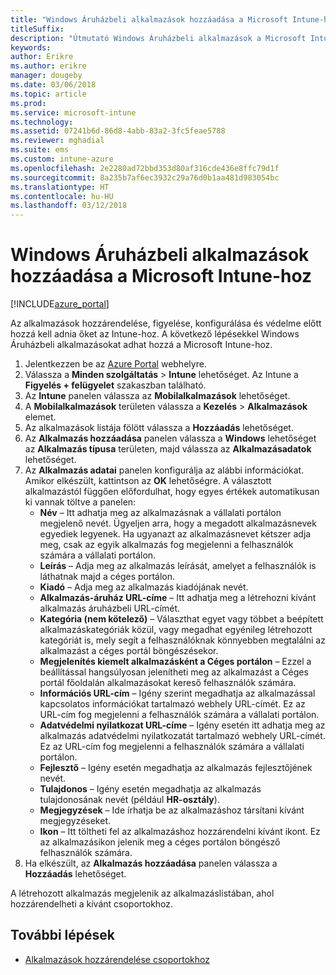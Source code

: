 ```yaml
---
title: "Windows Áruházbeli alkalmazások hozzáadása a Microsoft Intune-hoz"
titleSuffix: 
description: "Útmutató Windows Áruházbeli alkalmazások a Microsoft Intune-ba való hozzáadásához."
keywords: 
author: Erikre
ms.author: erikre
manager: dougeby
ms.date: 03/06/2018
ms.topic: article
ms.prod: 
ms.service: microsoft-intune
ms.technology: 
ms.assetid: 07241b6d-86d8-4abb-83a2-3fc5feae5788
ms.reviewer: mghadial
ms.suite: ems
ms.custom: intune-azure
ms.openlocfilehash: 2e2280ad72bbd353d80af316cde436e8ffc79d1f
ms.sourcegitcommit: 8a235b7af6ec3932c29a76d0b1aa481d983054bc
ms.translationtype: HT
ms.contentlocale: hu-HU
ms.lasthandoff: 03/12/2018
---
```

# <a name="how-to-add-windows-store-apps-to-microsoft-intune"></a>Windows Áruházbeli alkalmazások hozzáadása a Microsoft Intune-hoz

[!INCLUDE[azure_portal](./includes/azure_portal.md)]

Az alkalmazások hozzárendelése, figyelése, konfigurálása és védelme előtt hozzá kell adnia őket az Intune-hoz. A következő lépésekkel Windows Áruházbeli alkalmazásokat adhat hozzá a Microsoft Intune-hoz.

1. Jelentkezzen be az [Azure Portal](https://portal.azure.com) webhelyre.
2. Válassza a **Minden szolgáltatás** > **Intune** lehetőséget. Az Intune a **Figyelés + felügyelet** szakaszban található.
3. Az **Intune** panelen válassza az **Mobilalkalmazások** lehetőséget.
4. A **Mobilalkalmazások** területen válassza a **Kezelés** > **Alkalmazások** elemet.
5. Az alkalmazások listája fölött válassza a **Hozzáadás** lehetőséget.
6. Az **Alkalmazás hozzáadása** panelen válassza a **Windows** lehetőséget az **Alkalmazás típusa** területen, majd válassza az **Alkalmazásadatok** lehetőséget.
7. Az **Alkalmazás adatai** panelen konfigurálja az alábbi információkat. Amikor elkészült, kattintson az **OK** lehetőségre. A választott alkalmazástól függően előfordulhat, hogy egyes értékek automatikusan ki vannak töltve a panelen:
    - **Név** – Itt adhatja meg az alkalmazásnak a vállalati portálon megjelenő nevét. Ügyeljen arra, hogy a megadott alkalmazásnevek egyediek legyenek. Ha ugyanazt az alkalmazásnevet kétszer adja meg, csak az egyik alkalmazás fog megjelenni a felhasználók számára a vállalati portálon.
    - **Leírás** – Adja meg az alkalmazás leírását, amelyet a felhasználók is láthatnak majd a céges portálon.
    - **Kiadó** – Adja meg az alkalmazás kiadójának nevét.
    - **Alkalmazás-áruház URL-címe** – Itt adhatja meg a létrehozni kívánt alkalmazás áruházbeli URL-címét.
    - **Kategória (nem kötelező)** – Választhat egyet vagy többet a beépített alkalmazáskategóriák közül, vagy megadhat egyénileg létrehozott kategóriát is, mely segít a felhasználóknak könnyebben megtalálni az alkalmazást a céges portál böngészésekor.
    - **Megjelenítés kiemelt alkalmazásként a Céges portálon** – Ezzel a beállítással hangsúlyosan jelenítheti meg az alkalmazást a Céges portál főoldalán alkalmazásokat kereső felhasználók számára.
    - **Információs URL-cím** – Igény szerint megadhatja az alkalmazással kapcsolatos információkat tartalmazó webhely URL-címét. Ez az URL-cím fog megjelenni a felhasználók számára a vállalati portálon.
    - **Adatvédelmi nyilatkozat URL-címe** – Igény esetén itt adhatja meg az alkalmazás adatvédelmi nyilatkozatát tartalmazó webhely URL-címét. Ez az URL-cím fog megjelenni a felhasználók számára a vállalati portálon.
    - **Fejlesztő** – Igény esetén megadhatja az alkalmazás fejlesztőjének nevét.
    - **Tulajdonos** – Igény esetén megadhatja az alkalmazás tulajdonosának nevét (például **HR-osztály**).
    - **Megjegyzések** – Ide írhatja be az alkalmazáshoz társítani kívánt megjegyzéseket.
    - **Ikon** – Itt töltheti fel az alkalmazáshoz hozzárendelni kívánt ikont. Ez az alkalmazásikon jelenik meg a céges portálon böngésző felhasználók számára.
8. Ha elkészült, az **Alkalmazás hozzáadása** panelen válassza a **Hozzáadás** lehetőséget.

A létrehozott alkalmazás megjelenik az alkalmazáslistában, ahol hozzárendelheti a kívánt csoportokhoz. 

## <a name="next-steps"></a>További lépések

- [Alkalmazások hozzárendelése csoportokhoz](apps-deploy.md)